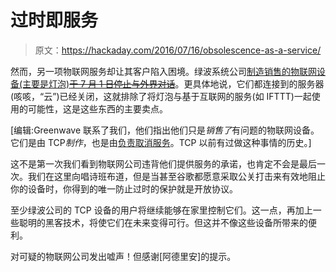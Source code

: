 # 过时即服务

> 原文：<https://hackaday.com/2016/07/16/obsolescence-as-a-service/>

然而，另一项物联网服务却让其客户陷入困境。绿波系统公司[制造销售的物联网设备(主要是灯泡)~~于 7 月 1 日停止与外界对话~~](http://www.connectedbytcp.co.uk/faqs/)。更具体地说，它们都连接到的服务器(咳咳，“云”)已经关闭，这就排除了将灯泡与基于互联网的服务(如 IFTTT)一起使用的可能性，这是这些东西的主要卖点。

[编辑:Greenwave 联系了我们，他们指出他们只是*销售了*有问题的物联网设备。它们是由 TCP*制作*，也是由[负责取消服务](http://www.greenwavesystems.com/tcp)。TCP 以前有过做这种事情的历史。]

这不是第一次我们看到物联网公司违背他们提供服务的承诺，也肯定不会是最后一次。我们在这里向唱诗班布道，但是当甚至谷歌都愿意采取公关打击来有效地阻止你的设备时，你得到的唯一防止过时的保护就是开放协议。

至少绿波公司的 TCP 设备的用户将继续能够在家里控制它们。这一点，再加上一些聪明的黑客技术，将使它们在未来变得可行。但这并不像这些设备所带来的便利。

对可疑的物联网公司发出嘘声！但感谢[阿德里安]的提示。